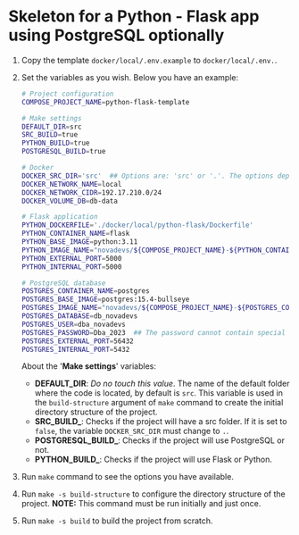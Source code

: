 # Skeleton for a Python - Flask app using PostgreSQL optionally

1. Copy the template `docker/local/.env.example` to `docker/local/.env.`.
2. Set the variables as you wish. Below you have an example:

    ~~~sh
    # Project configuration
    COMPOSE_PROJECT_NAME=python-flask-template

    # Make settings
    DEFAULT_DIR=src
    SRC_BUILD=true
    PYTHON_BUILD=true
    POSTGRESQL_BUILD=true

    # Docker
    DOCKER_SRC_DIR='src'  ## Options are: 'src' or '.'. The options depends on 'SRC_BUILD' parameter.
    DOCKER_NETWORK_NAME=local
    DOCKER_NETWORK_CIDR=192.17.210.0/24
    DOCKER_VOLUME_DB=db-data

    # Flask application
    PYTHON_DOCKERFILE='./docker/local/python-flask/Dockerfile'
    PYTHON_CONTAINER_NAME=flask
    PYTHON_BASE_IMAGE=python:3.11
    PYTHON_IMAGE_NAME="novadevs/${COMPOSE_PROJECT_NAME}-${PYTHON_CONTAINER_NAME}:latest"
    PYTHON_EXTERNAL_PORT=5000
    PYTHON_INTERNAL_PORT=5000

    # PostgreSQL database
    POSTGRES_CONTAINER_NAME=postgres
    POSTGRES_BASE_IMAGE=postgres:15.4-bullseye
    POSTGRES_IMAGE_NAME="novadevs/${COMPOSE_PROJECT_NAME}-${POSTGRES_CONTAINER_NAME}:latest"
    POSTGRES_DATABASE=db_novadevs
    POSTGRES_USER=dba_novadevs
    POSTGRES_PASSWORD=Dba_2023  ## The password cannot contain special characters, otherwise, the 'connect-db' will not work
    POSTGRES_EXTERNAL_PORT=56432
    POSTGRES_INTERNAL_PORT=5432
    ~~~

    About the '**Make settings**' variables:
    - **DEFAULT_DIR**: *Do no touch this value*. The name of the default folder where the code is located, by default is `src`. This variable is used in the `build-structure` argument of `make` command to create the initial directory structure of the project.
    - **SRC_BUILD_**: Checks if the project will have a src folder. If it is set to `false`, the variable `DOCKER_SRC_DIR` must change to `.`.
    - **POSTGRESQL_BUILD_**: Checks if the project will use PostgreSQL or not.
    - **PYTHON_BUILD_**: Checks if the project will use Flask or Python.

3. Run `make` command to see the options you have available.
4. Run `make -s build-structure` to configure the directory structure of the project. **NOTE:** This command must be run initially and just once.
5. Run `make -s build` to build the project from scratch.
